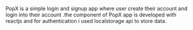 PopX is a simple login and signup app where user create their account and login into their account .the component of PopX app is developed with reactjs and for authentication i used localstorage api to store data.
